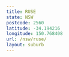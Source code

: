 ```yaml
---
title: RUSE
state: NSW
postcode: 2560
latitude: -34.194216
longitude: 150.768408
url: /nsw/ruse/
layout: suburb
---
```

